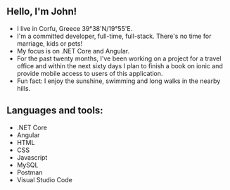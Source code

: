 ## Hello, I'm John!

- I live in Corfu, Greece 39°38'N/19°55'E.
- I'm a committed developer, full-time, full-stack. There's no time for marriage, kids or pets!
- My focus is on .NET Core and Angular.
- For the past twenty months, I've been working on a project for a travel office and within the next sixty days I plan to finish a book on ionic and provide mobile access to users of this application.
- Fun fact: I enjoy the sunshine, swimming and long walks in the nearby hills.

## Languages and tools:
- .NET Core
- Angular
- HTML
- CSS
- Javascript
- MySQL
- Postman
- Visual Studio Code
